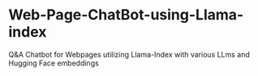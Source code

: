 # Web-Page-ChatBot-using-Llama-index
Q&amp;A Chatbot for Webpages utilizing Llama-Index with various LLms and Hugging Face embeddings
